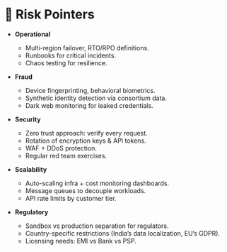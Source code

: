 # 📂 Risk Pointers

- **Operational**
  - Multi-region failover, RTO/RPO definitions.
  - Runbooks for critical incidents.
  - Chaos testing for resilience.

- **Fraud**
  - Device fingerprinting, behavioral biometrics.
  - Synthetic identity detection via consortium data.
  - Dark web monitoring for leaked credentials.

- **Security**
  - Zero trust approach: verify every request.
  - Rotation of encryption keys & API tokens.
  - WAF + DDoS protection.
  - Regular red team exercises.

- **Scalability**
  - Auto-scaling infra + cost monitoring dashboards.
  - Message queues to decouple workloads.
  - API rate limits by customer tier.

- **Regulatory**
  - Sandbox vs production separation for regulators.
  - Country-specific restrictions (India’s data localization, EU’s GDPR).
  - Licensing needs: EMI vs Bank vs PSP.
